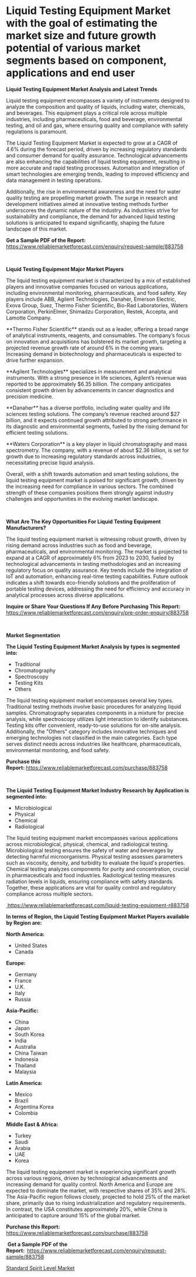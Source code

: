 <p><h1>Liquid Testing Equipment Market with the goal of estimating the market size and future growth potential of various market segments based on component, applications and end user</h1></p><p><strong>Liquid Testing Equipment Market Analysis and Latest Trends</strong></p>
<p><p>Liquid testing equipment encompasses a variety of instruments designed to analyze the composition and quality of liquids, including water, chemicals, and beverages. This equipment plays a critical role across multiple industries, including pharmaceuticals, food and beverage, environmental testing, and oil and gas, where ensuring quality and compliance with safety regulations is paramount.</p><p>The Liquid Testing Equipment Market is expected to grow at a CAGR of 4.6% during the forecast period, driven by increasing regulatory standards and consumer demand for quality assurance. Technological advancements are also enhancing the capabilities of liquid testing equipment, resulting in more accurate and rapid testing processes. Automation and integration of smart technologies are emerging trends, leading to improved efficiency and data management in testing operations.</p><p>Additionally, the rise in environmental awareness and the need for water quality testing are propelling market growth. The surge in research and development initiatives aimed at innovative testing methods further underscores the dynamic nature of the industry. As industries strive for sustainability and compliance, the demand for advanced liquid testing solutions is anticipated to expand significantly, shaping the future landscape of this market.</p></p>
<p><strong>Get a Sample PDF of the Report:&nbsp;</strong> <a href="https://www.reliablemarketforecast.com/enquiry/request-sample/883758?utm_campaign=2316&utm_medium=2&utm_source=Github&utm_content=ia&utm_term=24022025&utm_id=liquid-testing-equipment">https://www.reliablemarketforecast.com/enquiry/request-sample/883758</a></p>
<p>&nbsp;</p>
<p><strong>Liquid Testing Equipment Major Market Players</strong></p>
<p><p>The liquid testing equipment market is characterized by a mix of established players and innovative companies focused on various applications, including environmental monitoring, pharmaceuticals, and food safety. Key players include ABB, Agilent Technologies, Danaher, Emerson Electric, Exova Group, Suez, Thermo Fisher Scientific, Bio-Rad Laboratories, Waters Corporation, PerkinElmer, Shimadzu Corporation, Restek, Accepta, and Lamotte Company.</p><p>**Thermo Fisher Scientific** stands out as a leader, offering a broad range of analytical instruments, reagents, and consumables. The company’s focus on innovation and acquisitions has bolstered its market growth, targeting a projected revenue growth rate of around 6% in the coming years. Increasing demand in biotechnology and pharmaceuticals is expected to drive further expansion.</p><p>**Agilent Technologies** specializes in measurement and analytical instruments. With a strong presence in life sciences, Agilent’s revenue was reported to be approximately $6.35 billion. The company anticipates consistent growth driven by advancements in cancer diagnostics and precision medicine.</p><p>**Danaher** has a diverse portfolio, including water quality and life sciences testing solutions. The company’s revenue reached around $27 billion, and it expects continued growth attributed to strong performance in its diagnostic and environmental segments, fueled by the rising demand for efficient testing solutions.</p><p>**Waters Corporation** is a key player in liquid chromatography and mass spectrometry. The company, with a revenue of about $2.36 billion, is set for growth due to increasing regulatory standards across industries, necessitating precise liquid analysis.</p><p>Overall, with a shift towards automation and smart testing solutions, the liquid testing equipment market is poised for significant growth, driven by the increasing need for compliance in various sectors. The combined strength of these companies positions them strongly against industry challenges and opportunities in the evolving market landscape.</p></p>
<p>&nbsp;</p>
<p><strong>What Are The Key Opportunities For Liquid Testing Equipment Manufacturers?</strong></p>
<p><p>The liquid testing equipment market is witnessing robust growth, driven by rising demand across industries such as food and beverage, pharmaceuticals, and environmental monitoring. The market is projected to expand at a CAGR of approximately 6% from 2023 to 2030, fueled by technological advancements in testing methodologies and an increasing regulatory focus on quality assurance. Key trends include the integration of IoT and automation, enhancing real-time testing capabilities. Future outlook indicates a shift towards eco-friendly solutions and the proliferation of portable testing devices, addressing the need for efficiency and accuracy in analytical processes across diverse applications.</p></p>
<p><strong>Inquire or Share Your Questions If Any Before Purchasing This Report:</strong> <a href="https://www.reliablemarketforecast.com/enquiry/pre-order-enquiry/883758?utm_campaign=2316&utm_medium=2&utm_source=Github&utm_content=ia&utm_term=24022025&utm_id=liquid-testing-equipment">https://www.reliablemarketforecast.com/enquiry/pre-order-enquiry/883758</a></p>
<p>&nbsp;</p>
<p><strong>Market Segmentation</strong></p>
<p><strong>The Liquid Testing Equipment Market Analysis by types is segmented into:</strong></p>
<p><ul><li>Traditional</li><li>Chromatography</li><li>Spectroscopy</li><li>Testing Kits</li><li>Others</li></ul></p>
<p><p>The liquid testing equipment market encompasses several key types. Traditional testing methods involve basic procedures for analyzing liquid samples. Chromatography separates components in a mixture for precise analysis, while spectroscopy utilizes light interaction to identify substances. Testing kits offer convenient, ready-to-use solutions for on-site analysis. Additionally, the "Others" category includes innovative techniques and emerging technologies not classified in the main categories. Each type serves distinct needs across industries like healthcare, pharmaceuticals, environmental monitoring, and food safety.</p></p>
<p><strong>Purchase this Report:&nbsp;</strong><a href="https://www.reliablemarketforecast.com/purchase/883758?utm_campaign=2316&utm_medium=2&utm_source=Github&utm_content=ia&utm_term=24022025&utm_id=liquid-testing-equipment">https://www.reliablemarketforecast.com/purchase/883758</a></p>
<p>&nbsp;</p>
<p><strong>The Liquid Testing Equipment Market Industry Research by Application is segmented into:</strong></p>
<p><ul><li>Microbiological</li><li>Physical</li><li>Chemical</li><li>Radiological</li></ul></p>
<p><p>The liquid testing equipment market encompasses various applications across microbiological, physical, chemical, and radiological testing. Microbiological testing ensures the safety of water and beverages by detecting harmful microorganisms. Physical testing assesses parameters such as viscosity, density, and turbidity to evaluate the liquid's properties. Chemical testing analyzes components for purity and concentration, crucial in pharmaceuticals and food industries. Radiological testing measures radiation levels in liquids, ensuring compliance with safety standards. Together, these applications are vital for quality control and regulatory compliance across multiple sectors.</p></p>
<p><a href="https://www.reliablemarketforecast.com/liquid-testing-equipment-r883758?utm_campaign=2316&utm_medium=2&utm_source=Github&utm_content=ia&utm_term=24022025&utm_id=liquid-testing-equipment">&nbsp;https://www.reliablemarketforecast.com/liquid-testing-equipment-r883758</a></p>
<p><strong>In terms of Region, the Liquid Testing Equipment Market Players available by Region are:</strong></p>
<p>
    <p> <strong> North America: </strong>
        <ul>
            <li>United States</li>
            <li>Canada</li>
        </ul>
        </p> 
    <p> <strong> Europe: </strong>
        <ul>
            <li>Germany</li>
            <li>France</li>
            <li>U.K.</li>
            <li>Italy</li>
            <li>Russia</li>
        </ul>
        </p> 
    <p> <strong> Asia-Pacific: </strong>
        <ul>
            <li>China</li>
            <li>Japan</li>
            <li>South Korea</li>
            <li>India</li>
            <li>Australia</li>
            <li>China Taiwan</li>
            <li>Indonesia</li>
            <li>Thailand</li>
            <li>Malaysia</li>
        </ul>
        </p> 
    <p> <strong> Latin America: </strong>
        <ul>
            <li>Mexico</li>
            <li>Brazil</li>
            <li>Argentina Korea</li>
            <li>Colombia</li>
        </ul>
        </p> 
    <p> <strong> Middle East & Africa: </strong>
        <ul>
            <li>Turkey</li>
            <li>Saudi</li>
            <li>Arabia</li>
            <li>UAE</li>
            <li>Korea</li>
        </ul>
    </p>
    </p>
<p><p>The liquid testing equipment market is experiencing significant growth across various regions, driven by technological advancements and increasing demand for quality control. North America and Europe are expected to dominate the market, with respective shares of 35% and 28%. The Asia-Pacific region follows closely, projected to hold 25% of the market share, primarily due to rising industrialization and regulatory requirements. In contrast, the USA constitutes approximately 20%, while China is anticipated to capture around 15% of the global market.</p></p>
<p><strong>Purchase this Report: </strong><a href="https://www.reliablemarketforecast.com/purchase/883758?utm_campaign=2316&utm_medium=2&utm_source=Github&utm_content=ia&utm_term=24022025&utm_id=liquid-testing-equipment">https://www.reliablemarketforecast.com/purchase/883758</a></p>
<p>&nbsp;<strong>Get a Sample PDF of the Report:&nbsp;&nbsp;</strong><a href="https://www.reliablemarketforecast.com/enquiry/request-sample/883758?utm_campaign=2316&utm_medium=2&utm_source=Github&utm_content=ia&utm_term=24022025&utm_id=liquid-testing-equipment">https://www.reliablemarketforecast.com/enquiry/request-sample/883758</a></p>
<p><strong></strong></p>
<p><p><a href="https://github.com/bensemilia864/Market-Research-Report-List-1/blob/main/standard-spirit-level-market.md?utm_campaign=2316&utm_medium=2&utm_source=Github&utm_content=ia&utm_term=24022025&utm_id=liquid-testing-equipment">Standard Spirit Level Market</a></p></p>